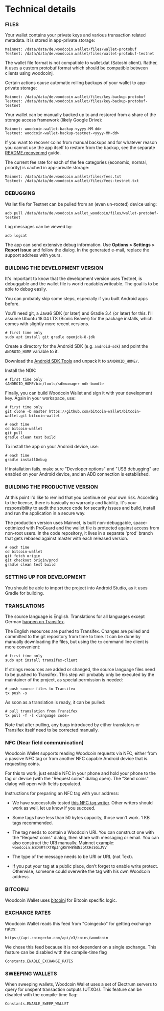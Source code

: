 Technical details
=================

### FILES

Your wallet contains your private keys and various transaction related metadata. It is stored in app-private
storage:

    Mainnet: /data/data/de.woodcoin.wallet/files/wallet-protobuf
    Testnet: /data/data/de.woodcoin.wallet/files/wallet-protobuf-testnet

The wallet file format is not compatible to wallet.dat (Satoshi client). Rather, it uses a custom protobuf format
which should be compatible between clients using woodcoinj.

Certain actions cause automatic rolling backups of your wallet to app-private storage:

    Mainnet: /data/data/de.woodcoin.wallet/files/key-backup-protobuf
    Testnet: /data/data/de.woodcoin.wallet/files/key-backup-protobuf-testnet

Your wallet can be manually backed up to and restored from a share of the storage access framework (likely Google Drive):

    Mainnet: woodcoin-wallet-backup-<yyyy-MM-dd>
    Testnet: woodcoin-wallet-backup-testnet-<yyyy-MM-dd>

If you want to recover coins from manual backups and for whatever reason you cannot use the app
itself to restore from the backup, see the separate [README.recover.md](README.recover.md) guide.

The current fee rate for each of the fee categories (economic, normal, priority) is cached in
app-private storage:

    Mainnet: /data/data/de.woodcoin.wallet/files/fees.txt
    Testnet: /data/data/de.woodcoin.wallet/files/fees-testnet.txt


### DEBUGGING

Wallet file for Testnet can be pulled from an (even un-rooted) device using:

    adb pull /data/data/de.woodcoin.wallet_woodcoin/files/wallet-protobuf-testnet

Log messages can be viewed by:

    adb logcat

The app can send extensive debug information. Use **Options > Settings > Report Issue** and follow the dialog.
In the generated e-mail, replace the support address with yours.


### BUILDING THE DEVELOPMENT VERSION

It's important to know that the development version uses Testnet, is debuggable and the wallet file
is world readable/writeable. The goal is to be able to debug easily.

You can probably skip some steps, especially if you built Android apps before.

You'll need git, a Java6 SDK (or later) and Gradle 3.4 (or later) for this. I'll assume Ubuntu 18.04 LTS (Bionic Beaver)
for the package installs, which comes with slightly more recent versions.

    # first time only
    sudo apt install git gradle openjdk-8-jdk

Create a directory for the Android SDK (e.g. `android-sdk`) and point the `ANDROID_HOME` variable to it.

Download the [Android SDK Tools](https://developer.android.com/studio/index.html#command-tools)
and unpack it to `$ANDROID_HOME/`.

Install the NDK:

    # first time only
    $ANDROID_HOME/bin/tools/sdkmanager ndk-bundle

Finally, you can build Woodcoin Wallet and sign it with your development key. Again in your workspace,
use:

    # first time only
    git clone -b master https://github.com/bitcoin-wallet/bitcoin-wallet.git bitcoin-wallet

    # each time
    cd bitcoin-wallet
    git pull
    gradle clean test build

To install the app on your Android device, use:

    # each time
    gradle installDebug

If installation fails, make sure "Developer options" and "USB debugging" are enabled on your Android device, and an ADB
connection is established.


### BUILDING THE PRODUCTIVE VERSION

At this point I'd like to remind that you continue on your own risk. According to the license,
there is basically no warranty and liability. It's your responsibility to audit the source code
for security issues and build, install and run the application in a secure way.

The production version uses Mainnet, is built non-debuggable, space-optimized with ProGuard and the
wallet file is protected against access from non-root users. In the code repository, it lives in a
separate 'prod' branch that gets rebased against master with each released version.

    # each time
    cd bitcoin-wallet
    git fetch origin
    git checkout origin/prod
    gradle clean test build


### SETTING UP FOR DEVELOPMENT

You should be able to import the project into Android Studio, as it uses Gradle for building.


### TRANSLATIONS

The source language is English. Translations for all languages except German [happen on Transifex](https://www.transifex.com/bitcoin-wallet/bitcoin-wallet/).

The English resources are pushed to Transifex. Changes are pulled and committed to the git
repository from time to time. It can be done by manually downloading the files, but using the `tx`
command line client is more convenient:

    # first time only
    sudo apt install transifex-client

If strings resources are added or changed, the source language files need to be pushed to
Transifex. This step will probably only be executed by the maintainer of the project, as special
permission is needed:

    # push source files to Transifex
    tx push -s

As soon as a translation is ready, it can be pulled:

    # pull translation from Transifex
    tx pull -f -l <language code>

Note that after pulling, any bugs introduced by either translators or Transifex itself need to be
corrected manually.


### NFC (Near field communication)

Woodcoin Wallet supports reading Woodcoin requests via NFC, either from a passive NFC tag or from
another NFC capable Android device that is requesting coins.

For this to work, just enable NFC in your phone and hold your phone to the tag or device (with
the "Request coins" dialog open). The "Send coins" dialog will open with fields populated.

Instructions for preparing an NFC tag with your address:

- We have successfully tested [this NFC tag writer](https://play.google.com/store/apps/details?id=com.nxp.nfc.tagwriter).
  Other writers should work as well, let us know if you succeed.

- Some tags have less than 50 bytes capacity, those won't work. 1 KB tags recommended.

- The tag needs to contain a Woodcoin URI. You can construct one with the "Request coins" dialog,
  then share with messaging or email. You can also construct the URI manually. Mainnet example:
  `woodcoin:WZDmRTrXTRpJngKmYH8WdN3ptCHsSGiJVV`

- The type of the message needs to be URI or URL (not Text).

- If you put your tag at a public place, don't forget to enable write protect. Otherwise, someone
  could overwrite the tag with his own Woodcoin address.


### BITCOINJ

Woodcoin Wallet uses [bitcoinj](https://bitcoinj.github.io/) for Bitcoin specific logic.


### EXCHANGE RATES

Woodcoin Wallet reads this feed from "Coingecko" for getting exchange rates:

    https://api.coingecko.com/api/v3/coins/woodcoin

We chose this feed because it is not dependent on a single exchange. This feature can be disabled
with the compile-time flag

    Constants.ENABLE_EXCHANGE_RATES


### SWEEPING WALLETS

When sweeping wallets, Woodcoin Wallet uses a set of Electrum servers to query for unspent transaction
outputs (UTXOs). This feature can be disabled with the compile-time flag:

    Constants.ENABLE_SWEEP_WALLET
